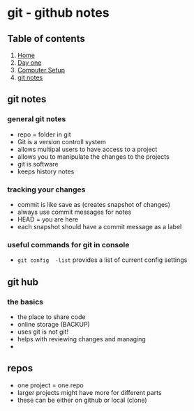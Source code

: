 # git - github notes

## Table of contents
1. [Home](README.md)
1. [Day one](markdown.md)
1. [Computer Setup](computer-setup.md)
1. [git notes](git-github.md)

## git notes

### general git notes
- repo = folder in git
- Git is a version controll system
- allows multipal users to have access to a project
- allows you to manipulate the changes to the projects
- git is software
- keeps history notes

### tracking your changes
- commit is like save as (creates snapshot of changes)
- always use commit messages for notes
- HEAD = you are here
- each snapshot should have a commit message as a label



### useful commands for git in console
- `git config  -list` provides a list of current config settings


## git hub

### the basics
- the place to share code
- online storage (BACKUP)
- uses git is not git!
- helps with reviewing changes and managing
-

## repos
 - one project = one repo
 - larger projects might have more for different parts
 - these can be either on github or local (clone)

